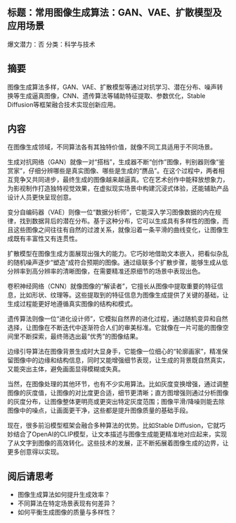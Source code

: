 ## 标题：常用图像生成算法：GAN、VAE、扩散模型及应用场景
爆文潜力：否
分类：科学与技术

## 摘要
图像生成算法多样，GAN、VAE、扩散模型等通过对抗学习、潜在分布、噪声转换等生成逼真图像，CNN、遗传算法等辅助特征提取、参数优化，Stable Diffusion等框架融合技术实现创新应用。

## 内容
在图像生成领域，不同算法各有其独特价值，就像不同工具适用于不同场景。

生成对抗网络（GAN）就像一对“搭档”，生成器不断“创作”图像，判别器则像“鉴赏家”，仔细分辨哪些是真实图像、哪些是生成的“赝品”。在这个过程中，两者相互竞争又共同进步，最终生成的图像越来越逼真。它在艺术创作中能释放想象力，为影视制作打造独特视觉效果，在虚拟现实场景中构建沉浸式体验，还能辅助产品设计人员更快呈现创意。

变分自编码器（VAE）则像一位“数据分析师”，它能深入学习图像数据的内在规律，找到数据背后的潜在分布。基于这种分布，它可以生成具有多样性的图像，而且这些图像之间往往有自然的过渡关系，就像沿着一条平滑的曲线变化，让图像生成既有丰富性又有连贯性。

扩散模型在图像生成方面展现出强大的能力。它巧妙地借助文本嵌入，把看似杂乱的随机噪声逐步“塑造”成符合预期的图像。通过级联多个扩散步骤，能够生成从低分辨率到高分辨率的清晰图像，在需要精准还原细节的场景中表现出色。

卷积神经网络（CNN）就像图像的“解读者”，它擅长从图像中提取重要的特征信息，比如形状、纹理等。这些提取到的特征信息为图像生成提供了关键的基础，让生成过程能更好地遵循真实图像的结构和模式。

遗传算法则像一位“进化设计师”，它模拟自然界的进化过程，通过随机变异和自然选择，让图像在不断迭代中逐渐符合人们的审美标准。它就像在一片可能的图像空间里不断探索，最终筛选出最“优秀”的图像结果。

边缘引导算法在图像背景生成时大显身手，它能像一位细心的“轮廓画家”，精准保留图像中的边缘和结构信息，同时又能增强细节表现，让生成的背景既自然真实，又能突出主体，避免画面显得模糊或失真。

当然，在图像处理的其他环节，也有不少实用算法。比如灰度变换增强，通过调整图像的灰度值，让图像的对比度更合适，细节更清晰；直方图增强则通过分析图像的灰度分布，让图像整体更明亮或更突出特定灰度范围；图像平滑/降噪则能去除图像中的噪点，让画面更干净，这些都是提升图像质量的基础手段。

现在，很多前沿模型框架会融合多种算法的优势。比如Stable Diffusion，它就巧妙结合了OpenAI的CLIP模型，让文本描述与图像生成能更精准地对应起来，实现了从文字到图像的高效转化。这些技术的发展，正不断拓展着图像生成的边界，让更多创意得以实现。

## 阅后请思考
- 图像生成算法如何提升生成效率？
- 不同算法在特定场景表现有何差异？
- 如何平衡生成图像的质量与多样性？